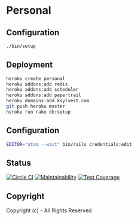 # Personal

## Configuration

```bash
./bin/setup
```

## Deployment

```bash
heroku create personal
heroku addons:add redis
heroku addons:add scheduler
heroku addons:add papertrail
heroku domains:add ksylvest.com
git push heroku master
heroku run rake db:setup
```

## Configuration

```bash
EDITOR="atom --wait" bin/rails credentials:edit
```

## Status

[![Circle CI](https://dl.circleci.com/status-badge/img/gh/ksylvest/personal/tree/main.svg?style=svg)](https://dl.circleci.com/status-badge/redirect/gh/ksylvest/personal/tree/main)
[![Maintainability](https://api.codeclimate.com/v1/badges/6c1a7c3b1e87c843246e/maintainability)](https://codeclimate.com/github/ksylvest/personal/maintainability)
[![Test Coverage](https://api.codeclimate.com/v1/badges/6c1a7c3b1e87c843246e/test_coverage)](https://codeclimate.com/github/ksylvest/personal/test_coverage)

## Copyright

Copyright (c) - All Rights Reserved
